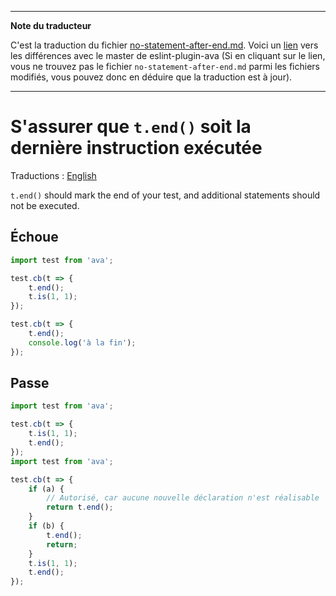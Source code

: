 ___
**Note du traducteur**

C'est la traduction du fichier [no-statement-after-end.md](https://github.com/sindresorhus/eslint-plugin-ava/blob/master/docs/rules/no-statement-after-end.md). Voici un [lien](https://github.com/sindresorhus/eslint-plugin-ava/compare/216cd688cded0f2b79f3f652dc2eb43353f08fc4...master#diff-022e4562e2cef684c01e72e8a54af79f) vers les différences avec le master de eslint-plugin-ava (Si en cliquant sur le lien, vous ne trouvez pas le fichier `no-statement-after-end.md` parmi les fichiers modifiés, vous pouvez donc en déduire que la traduction est à jour).
___
# S'assurer que `t.end()` soit la dernière instruction exécutée

Traductions : [English](https://github.com/sindresorhus/eslint-plugin-ava/blob/master/docs/rules/no-statement-after-end.md)

`t.end()` should mark the end of your test, and additional statements should not be executed.

## Échoue

```js
import test from 'ava';

test.cb(t => {
	t.end();
	t.is(1, 1);
});

test.cb(t => {
	t.end();
	console.log('à la fin');
});
```


## Passe

```js
import test from 'ava';

test.cb(t => {
	t.is(1, 1);
	t.end();
});
import test from 'ava';

test.cb(t => {
	if (a) {
		// Autorisé, car aucune nouvelle déclaration n'est réalisable
		return t.end();
	}
	if (b) {
		t.end();
		return;
	}
	t.is(1, 1);
	t.end();
});

```
